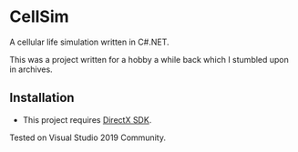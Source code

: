 # CellSim

A cellular life simulation written in C#.NET.

This was a project written for a hobby a while back which I stumbled upon in archives.

## Installation

- This project requires [DirectX SDK](http://microsoft.com/download/details.aspx?id=6812).

Tested on Visual Studio 2019 Community.
